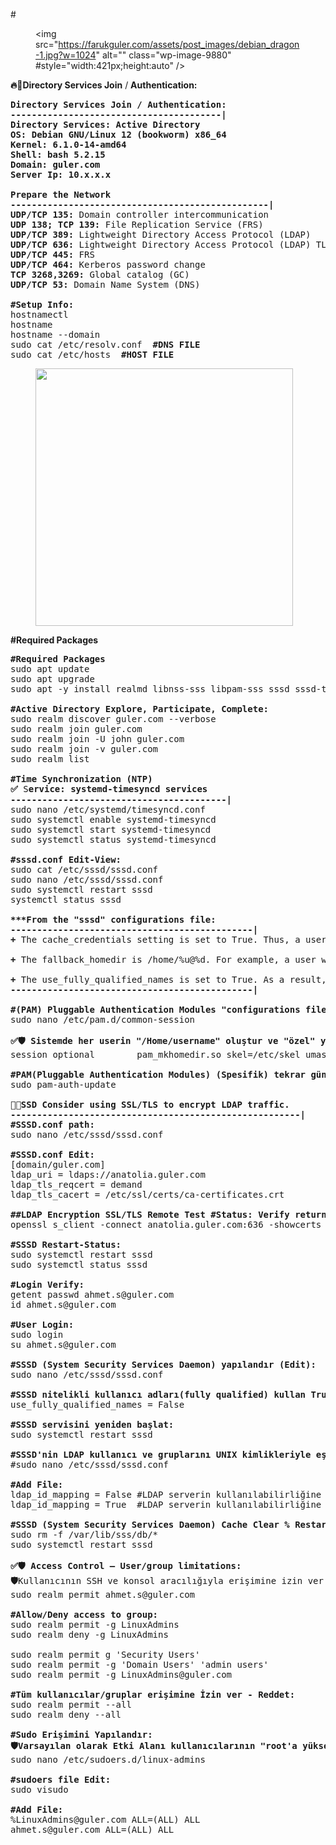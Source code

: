 
<!-- wp:image {"lightbox":{"enabled":true},"id":9880,"width":"421px","height":"auto","sizeSlug":"large","linkDestination":"none"} -->
#<figure class="wp-block-image size-large is-resized"><img src="https://farukguler.com/assets/post_images/debian_dragon-1.jpg?w=1024" alt="" class="wp-image-9880" #style="width:421px;height:auto" /></figure>
<!-- /wp:image -->

<!-- wp:paragraph -->
<p><strong>🔥🔑Directory Services <strong>Join</strong></strong> / <strong>Authentication:</strong></p>
<!-- /wp:paragraph -->

<!-- wp:preformatted -->
<pre class="wp-block-preformatted"><strong>Directory Services Join / Authentication:<br>----------------------------------------|</strong><br><strong>Directory Services: Active Directory<br>OS: Debian GNU/Linux 12 (bookworm) x86_64<br>Kernel: 6.1.0-14-amd64<br>Shell: bash 5.2.15<br>Domain: guler.com<br>Server Ip: 10.x.x.x</strong><br><br><strong>Prepare the Network<br>-------------------------------------------------|</strong><br><strong>UDP/TCP 135:</strong> Domain controller intercommunication<br><strong>UDP 138; TCP 139:</strong> File Replication Service (FRS)<br><strong>UDP/TCP 389:</strong> Lightweight Directory Access Protocol (LDAP)<br><strong>UDP/TCP 636: </strong>Lightweight Directory Access Protocol (LDAP) TLS/SSL <br><strong>UDP/TCP 445:</strong> FRS<br><strong>UDP/TCP 464:</strong> Kerberos password change<br><strong>TCP 3268,3269:</strong> Global catalog (GC)<br><strong>UDP/TCP 53:</strong> Domain Name System (DNS)<br><br><strong>#Setup Info:</strong><br>hostnamectl<br>hostname<br>hostname --domain<br>sudo cat /etc/resolv.conf  <strong>#DNS FILE</strong><br>sudo cat /etc/hosts  <strong>#HOST FILE</strong></pre>
<!-- /wp:preformatted -->

<!-- wp:image {"lightbox":{"enabled":true},"id":10143,"width":"412px","height":"auto","sizeSlug":"large","linkDestination":"none"} -->
<figure class="wp-block-image size-large is-resized"><img src="https://farukguler.com/assets/post_images/join_debian.png?w=645" alt="" class="wp-image-10143" style="width:412px;height:auto" /></figure>
<!-- /wp:image -->

<!-- wp:paragraph -->
<p><strong>#Required Packages</strong></p>
<!-- /wp:paragraph -->

<!-- wp:preformatted -->
<pre class="wp-block-preformatted"><strong>#Required Packages</strong><br>sudo apt update<br>sudo apt upgrade<br>sudo apt -y install realmd libnss-sss libpam-sss sssd sssd-tools adcli samba-common-bin oddjob oddjob-mkhomedir packagekit<br><br><strong>#Active Directory Explore, Participate, Complete:</strong><br>sudo realm discover guler.com --verbose<br>sudo realm join guler.com<br>sudo realm join -U john guler.com<br>sudo realm join -v guler.com<br>sudo realm list<br><br><strong>#Time Synchronization (NTP)</strong><br><strong>✅</strong> S<strong>ervice: systemd-timesyncd services</strong><br><strong>-----------------------------------------|</strong><br>sudo nano /etc/systemd/timesyncd.conf<br>sudo systemctl enable systemd-timesyncd<br>sudo systemctl start systemd-timesyncd<br>sudo systemctl status systemd-timesyncd<br><br><strong>#sssd.conf Edit-View:</strong><br>sudo cat /etc/sssd/sssd.conf<br>sudo nano /etc/sssd/sssd.conf<br>sudo systemctl restart sssd<br>systemctl status sssd<br><br><strong>***From the "sssd" configurations file:<br>----------------------------------------------|</strong><br><strong>+</strong> The cache_credentials setting is set to True. Thus, a user can still log in even if the Active Directory is unavailable.<br><br><strong>+</strong> The fallback_homedir is /home/%u@%d. For example, a user will have a home directory of /home/user@domain.<br><br><strong>+</strong> The use_fully_qualified_names is set to True. As a result, users must log in using the format user@domain.<br><strong>----------------------------------------------|</strong><br><br><strong>#(PAM) <strong>Pluggable Authentication Modules "configurations file</strong></strong>" <strong>düzenle:</strong><br>sudo nano /etc/pam.d/common-session<br><br><strong>✅🛡️ Sistemde her userin "/Home/username" oluştur ve "özel" yetkilerini ver.</strong><br>session optional        pam_mkhomedir.so skel=/etc/skel umask=0077<br><br><strong>#PAM(Pluggable Authentication Modules) (Spesifik) tekrar güncelle:</strong><br>sudo pam-auth-update<br><br><strong>📝🔑SSD Consider using SSL/TLS to encrypt LDAP traffic. <br>-------------------------------------------------------|</strong><br><strong>#SSSD.conf path:</strong><br>sudo nano /etc/sssd/sssd.conf<br><br><strong>#SSSD.conf Edit:<br></strong>[domain/guler.com]<br>ldap_uri = ldaps://anatolia.guler.com<br>ldap_tls_reqcert = demand<br>ldap_tls_cacert = /etc/ssl/certs/ca-certificates.crt<br><br><strong>##LDAP Encryption SSL/TLS Remote Test #Status: Verify return code: 0 (ok)</strong><br>openssl s_client -connect anatolia.guler.com:636 -showcerts<br><br><strong>#SSSD Restart-Status:</strong><br>sudo systemctl restart sssd<br>sudo systemctl status sssd<br><br><strong>#Login Verify:</strong><br>getent passwd ahmet.s@guler.com<br>id ahmet.s@guler.com<br><br><strong>#User Login:</strong><br>sudo login<br>su ahmet.s@guler.com<br><br><strong>#SSSD (System Security Services Daemon) yapılandır <strong>(Edit)</strong>:</strong><br>sudo nano /etc/sssd/sssd.conf<br><br><strong>#SSSD nitelikli kullanıcı adları(fully qualified) kullan True - False:</strong><br>use_fully_qualified_names = False<br><br><strong>#SSSD servisini yeniden başlat:</strong><br>sudo systemctl restart sssd<br><br><strong>#SSSD'nin LDAP kullanıcı ve gruplarını UNIX kimlikleriyle eşleştir:</strong><br>#sudo nano /etc/sssd/sssd.conf<br><br><strong>#Add File:</strong><br>ldap_id_mapping = False #LDAP serverin kullanılabilirliğine bağımlı olma<br>ldap_id_mapping = True  #LDAP serverin kullanılabilirliğine bağımlı ol<br><br><strong>#SSSD (System Security Services Daemon) Cache Clear % Restart</strong><br>sudo rm -f /var/lib/sss/db/*<br>sudo systemctl restart sssd<br><br><strong><strong>✅</strong>🛡️ Access Control – User/group limitations:</strong><br><strong><strong>🛡️</strong></strong>Kullanıcının SSH ve konsol aracılığıyla erişimine izin ver:<br>sudo realm permit ahmet.s@guler.com<br><br><strong>#Allow/Deny access to group:</strong><br>sudo realm permit -g LinuxAdmins<br>sudo realm deny -g LinuxAdmins<br><br>sudo realm permit g 'Security Users'<br>sudo realm permit -g 'Domain Users' 'admin users'<br>sudo realm permit -g LinuxAdmins@guler.com<br><br><strong>#Tüm kullanıcılar/gruplar erişimine İzin ver - Reddet:</strong><br>sudo realm permit --all<br>sudo realm deny --all<br><br><strong>#Sudo Erişimini Yapılandır:</strong><br><strong><strong>🛡️</strong>Varsayılan olarak Etki Alanı kullanıcılarının "root'a yükselme izni" yoktur.</strong><br>sudo nano /etc/sudoers.d/linux-admins<br><br><strong>#sudoers file Edit:</strong><br>sudo visudo<br><br><strong>#Add File:</strong><br>%LinuxAdmins@guler.com ALL=(ALL) ALL<br>ahmet.s@guler.com ALL=(ALL) ALL</pre>
<!-- /wp:preformatted -->
